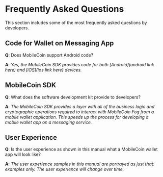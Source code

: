 # Frequently Asked Questions

This section includes some of the most frequently asked questions by developers.

## Code for Wallet on Messaging App

**Q**: Does MobileCoin support Android code?

**A**: *Yes, the MobileCoin SDK provides code for both [Android](android link here) and [iOS](ios link here) devices.*

## MobileCoin SDK

**Q**: What does the software development kit provide to developers?

**A**: *The MobileCoin SDK provides a layer with all of the business logic and cryptographic operations required to interact with MobileCoin Fog from a mobile wallet application. This speeds up the process for developing a mobile wallet app on a messaging service.*

## User Experience

**Q**: Is the user experience as shown in this manual what a MobileCoin wallet app will look like?

**A**: *The user experience samples in this manual are portrayed as just that: examples only. The user experience will change over time.*

